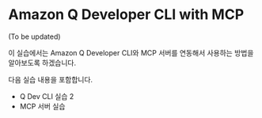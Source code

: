 # Amazon Q Developer CLI with MCP

(To be updated)

이 실습에서는 Amazon Q Developer CLI와 MCP 서버를 연동해서 사용하는 방법을 알아보도록 하겠습니다.

다음 실습 내용을 포함합니다.
- Q Dev CLI 실습 2
- MCP 서버 실습
